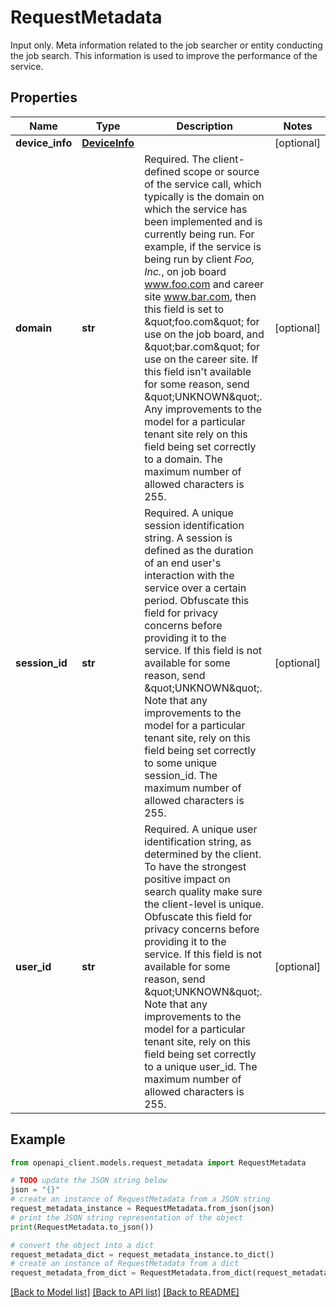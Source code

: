 # RequestMetadata

Input only. Meta information related to the job searcher or entity conducting the job search. This information is used to improve the performance of the service.

## Properties

Name | Type | Description | Notes
------------ | ------------- | ------------- | -------------
**device_info** | [**DeviceInfo**](DeviceInfo.md) |  | [optional] 
**domain** | **str** | Required. The client-defined scope or source of the service call, which typically is the domain on which the service has been implemented and is currently being run. For example, if the service is being run by client *Foo, Inc.*, on job board www.foo.com and career site www.bar.com, then this field is set to \&quot;foo.com\&quot; for use on the job board, and \&quot;bar.com\&quot; for use on the career site. If this field isn&#39;t available for some reason, send \&quot;UNKNOWN\&quot;. Any improvements to the model for a particular tenant site rely on this field being set correctly to a domain. The maximum number of allowed characters is 255. | [optional] 
**session_id** | **str** | Required. A unique session identification string. A session is defined as the duration of an end user&#39;s interaction with the service over a certain period. Obfuscate this field for privacy concerns before providing it to the service. If this field is not available for some reason, send \&quot;UNKNOWN\&quot;. Note that any improvements to the model for a particular tenant site, rely on this field being set correctly to some unique session_id. The maximum number of allowed characters is 255. | [optional] 
**user_id** | **str** | Required. A unique user identification string, as determined by the client. To have the strongest positive impact on search quality make sure the client-level is unique. Obfuscate this field for privacy concerns before providing it to the service. If this field is not available for some reason, send \&quot;UNKNOWN\&quot;. Note that any improvements to the model for a particular tenant site, rely on this field being set correctly to a unique user_id. The maximum number of allowed characters is 255. | [optional] 

## Example

```python
from openapi_client.models.request_metadata import RequestMetadata

# TODO update the JSON string below
json = "{}"
# create an instance of RequestMetadata from a JSON string
request_metadata_instance = RequestMetadata.from_json(json)
# print the JSON string representation of the object
print(RequestMetadata.to_json())

# convert the object into a dict
request_metadata_dict = request_metadata_instance.to_dict()
# create an instance of RequestMetadata from a dict
request_metadata_from_dict = RequestMetadata.from_dict(request_metadata_dict)
```
[[Back to Model list]](../README.md#documentation-for-models) [[Back to API list]](../README.md#documentation-for-api-endpoints) [[Back to README]](../README.md)


